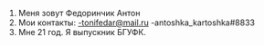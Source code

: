 1. Меня зовут Федоринчик Антон
2. Мои контакты:
   -tonifedar@mail.ru
   -antoshka_kartoshka#8833
3. Мне 21 год. Я выпускник БГУФК. 

